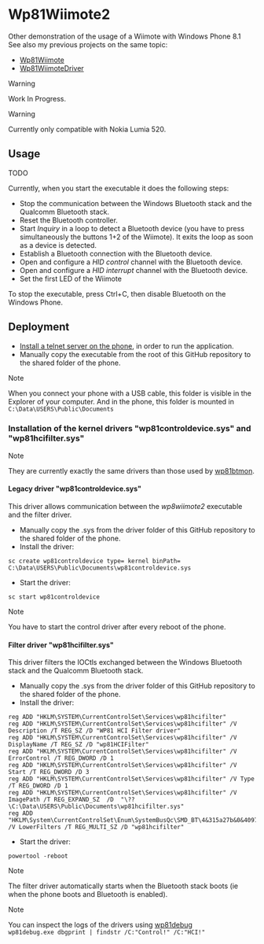 # Wp81Wiimote2

Other demonstration of the usage of a Wiimote with Windows Phone 8.1  
See also my previous projects on the same topic:  
- [Wp81Wiimote](https://github.com/fredericGette/Wp81Wiimote)
- [Wp81WiimoteDriver](https://github.com/fredericGette/Wp81WiimoteDriver)

> [!WARNING]
> Work In Progress.

> [!WARNING]
> Currently only compatible with Nokia Lumia 520.  

## Usage

TODO  

Currently, when you start the executable it does the following steps:  
- Stop the communication between the Windows Bluetooth stack and the Qualcomm Bluetooth stack.  
- Reset the Bluetooth controller.  
- Start *Inquiry* in a loop to detect a Bluetooth device (you have to press simultaneously the buttons 1+2 of the Wiimote). It exits the loop as soon as a device is detected.  
- Establish a Bluetooth connection with the Bluetooth device.
- Open and configure a *HID control* channel with the Bluetooth device.
- Open and configure a *HID interrupt* channel with the Bluetooth device.
- Set the first LED of the Wiimote

To stop the executable, press Ctrl+C, then disable Bluetooth on the Windows Phone.  

## Deployment

- [Install a telnet server on the phone](https://github.com/fredericGette/wp81documentation/tree/main/telnetOverUsb#readme), in order to run the application.  
- Manually copy the executable from the root of this GitHub repository to the shared folder of the phone.
> [!NOTE]
> When you connect your phone with a USB cable, this folder is visible in the Explorer of your computer. And in the phone, this folder is mounted in `C:\Data\USERS\Public\Documents`  

### Installation of the kernel drivers "wp81controldevice.sys" and "wp81hcifilter.sys"

> [!NOTE]
> They are currently exactly the same drivers than those used by [wp81btmon](https://github.com/fredericGette/wp81btmon).  

#### Legacy driver "wp81controldevice.sys"

This driver allows communication between the *wp8wiimote2* executable and the filter driver.

- Manually copy the .sys from the driver folder of this GitHub repository to the shared folder of the phone.
- Install the driver:
```
sc create wp81controldevice type= kernel binPath= C:\Data\USERS\Public\Documents\wp81controldevice.sys
```
- Start the driver:
```
sc start wp81controldevice
```

> [!NOTE]
> You have to start the control driver after every reboot of the phone.  

#### Filter driver "wp81hcifilter.sys"

This driver filters the IOCtls exchanged between the Windows Bluetooth stack and the Qualcomm Bluetooth stack.

- Manually copy the .sys from the driver folder of this GitHub repository to the shared folder of the phone.
- Install the driver:
```
reg ADD "HKLM\SYSTEM\CurrentControlSet\Services\wp81hcifilter"
reg ADD "HKLM\SYSTEM\CurrentControlSet\Services\wp81hcifilter" /V Description /T REG_SZ /D "WP81 HCI Filter driver"
reg ADD "HKLM\SYSTEM\CurrentControlSet\Services\wp81hcifilter" /V DisplayName /T REG_SZ /D "wp81HCIFilter"
reg ADD "HKLM\SYSTEM\CurrentControlSet\Services\wp81hcifilter" /V ErrorControl /T REG_DWORD /D 1
reg ADD "HKLM\SYSTEM\CurrentControlSet\Services\wp81hcifilter" /V Start /T REG_DWORD /D 3
reg ADD "HKLM\SYSTEM\CurrentControlSet\Services\wp81hcifilter" /V Type /T REG_DWORD /D 1
reg ADD "HKLM\SYSTEM\CurrentControlSet\Services\wp81hcifilter" /V ImagePath /T REG_EXPAND_SZ  /D  "\??\C:\Data\USERS\Public\Documents\wp81hcifilter.sys"
reg ADD "HKLM\System\CurrentControlSet\Enum\SystemBusQc\SMD_BT\4&315a27b&0&4097" /V LowerFilters /T REG_MULTI_SZ /D "wp81hcifilter"
```
- Start the driver:
```
powertool -reboot
```

> [!NOTE]
> The filter driver automatically starts when the Bluetooth stack boots (ie when the phone boots and Bluetooth is enabled).

> [!NOTE]
> You can inspect the logs of the drivers using [wp81debug](https://github.com/fredericGette/wp81debug)  
> `wp81debug.exe dbgprint | findstr /C:"Control!" /C:"HCI!"`  
